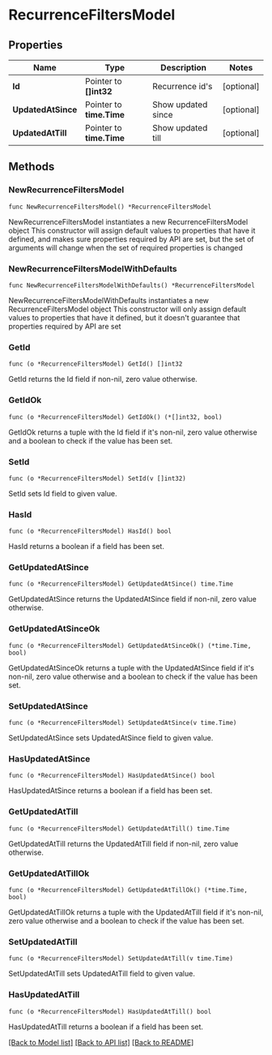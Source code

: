 # RecurrenceFiltersModel

## Properties

Name | Type | Description | Notes
------------ | ------------- | ------------- | -------------
**Id** | Pointer to **[]int32** | Recurrence id&#39;s | [optional] 
**UpdatedAtSince** | Pointer to **time.Time** | Show updated since | [optional] 
**UpdatedAtTill** | Pointer to **time.Time** | Show updated till | [optional] 

## Methods

### NewRecurrenceFiltersModel

`func NewRecurrenceFiltersModel() *RecurrenceFiltersModel`

NewRecurrenceFiltersModel instantiates a new RecurrenceFiltersModel object
This constructor will assign default values to properties that have it defined,
and makes sure properties required by API are set, but the set of arguments
will change when the set of required properties is changed

### NewRecurrenceFiltersModelWithDefaults

`func NewRecurrenceFiltersModelWithDefaults() *RecurrenceFiltersModel`

NewRecurrenceFiltersModelWithDefaults instantiates a new RecurrenceFiltersModel object
This constructor will only assign default values to properties that have it defined,
but it doesn't guarantee that properties required by API are set

### GetId

`func (o *RecurrenceFiltersModel) GetId() []int32`

GetId returns the Id field if non-nil, zero value otherwise.

### GetIdOk

`func (o *RecurrenceFiltersModel) GetIdOk() (*[]int32, bool)`

GetIdOk returns a tuple with the Id field if it's non-nil, zero value otherwise
and a boolean to check if the value has been set.

### SetId

`func (o *RecurrenceFiltersModel) SetId(v []int32)`

SetId sets Id field to given value.

### HasId

`func (o *RecurrenceFiltersModel) HasId() bool`

HasId returns a boolean if a field has been set.

### GetUpdatedAtSince

`func (o *RecurrenceFiltersModel) GetUpdatedAtSince() time.Time`

GetUpdatedAtSince returns the UpdatedAtSince field if non-nil, zero value otherwise.

### GetUpdatedAtSinceOk

`func (o *RecurrenceFiltersModel) GetUpdatedAtSinceOk() (*time.Time, bool)`

GetUpdatedAtSinceOk returns a tuple with the UpdatedAtSince field if it's non-nil, zero value otherwise
and a boolean to check if the value has been set.

### SetUpdatedAtSince

`func (o *RecurrenceFiltersModel) SetUpdatedAtSince(v time.Time)`

SetUpdatedAtSince sets UpdatedAtSince field to given value.

### HasUpdatedAtSince

`func (o *RecurrenceFiltersModel) HasUpdatedAtSince() bool`

HasUpdatedAtSince returns a boolean if a field has been set.

### GetUpdatedAtTill

`func (o *RecurrenceFiltersModel) GetUpdatedAtTill() time.Time`

GetUpdatedAtTill returns the UpdatedAtTill field if non-nil, zero value otherwise.

### GetUpdatedAtTillOk

`func (o *RecurrenceFiltersModel) GetUpdatedAtTillOk() (*time.Time, bool)`

GetUpdatedAtTillOk returns a tuple with the UpdatedAtTill field if it's non-nil, zero value otherwise
and a boolean to check if the value has been set.

### SetUpdatedAtTill

`func (o *RecurrenceFiltersModel) SetUpdatedAtTill(v time.Time)`

SetUpdatedAtTill sets UpdatedAtTill field to given value.

### HasUpdatedAtTill

`func (o *RecurrenceFiltersModel) HasUpdatedAtTill() bool`

HasUpdatedAtTill returns a boolean if a field has been set.


[[Back to Model list]](../README.md#documentation-for-models) [[Back to API list]](../README.md#documentation-for-api-endpoints) [[Back to README]](../README.md)


